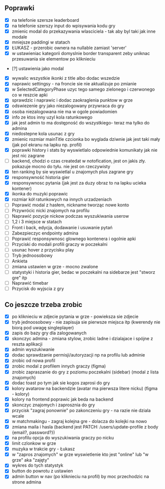 ## Poprawki

- [x] na telefonie szersze leaderboard
- [x] na telefonie szerszy input do wpisywania kodu gry
- [x] zmienic modal do przekazywania wlasciciela - tak aby byl taki jak inne modale
- [x] mniejsze paddingi w statach
- [x] ŁUKASZ - przerobic ownera na nullable zamiast 'server'
- [x] w ustawieniac kategorii domyslnie border transparent zeby uniknac przesuwania sie elementow po kliknieciu
- [?] ustawienia jako modal
- [x] wywalic wszystkie ikonki z title albo dodac wszedzie
- [x] naprawic settingsy - na froncie sie nie aktualizuje po zmianie
- [x] w SelectedCategoryPhase uzyc tego samego zielonego i czerwonego co w reszcie apki
- [x] sprawdzic i naprawic i dodac zaokraglenia punktow w grze
- [x] odswiezenie gry jako niezalogowany przywraca do gry
- [x] osoba niezalogowana nie ma w ogole powiadomien
- [x] info ze ktos inny uzyl kola ratunkowego
- [x] jak jest admin to ma dostępność do wszystkiego- teraz ma tylko do admina
- [x] niedostepne kola usunac z gry
- [x] zmienic rozmiar mainTitle czcionka bo wyglada dziwnie jak jest taki mały (jak pol ekranu na lapku np. profil)
- [x] poprawki history i stats by wyswietlalo odpowiednie komunikaty jak nie jest nic zagrane
- [ ] backend, chodzi o czas createdat w notofication, jest on jakis zły. pokazuje mocno do tyłu. nie jest on rzeczywisty
- [x] ten ranking by sie wyswietlal u znajomych plus zagrane gry
- [x] responsywność historia gier
- [x] responsywnosc pytania (jak jest za duzy obraz to na lapku ucieka kontener)
- [x] ikonka do muzyki poprawic
- [x] rozmiar kół ratunkowych na innych urzadzeniach
- [ ] Poprawić modal z hasłem, nickname tworząc nowe konto
- [ ] Przywrócic nicki znajomych na profilu
- [ ] Naprawić pozycje nickow podczas wyszukiwania userow
- [ ] 1,2 i 3 miejsce w statach
- [ ] Front i back, edycja, dodawanie i usuwanie pytań
- [ ] Zabezpieczyc endpointy admina
- [ ] Poprawić responsywnosc glownego kontenera i ogolnie apki
- [ ] Przyciski do modali profili graczy w poczekalni
- [ ] usunac hover z przycisku play
- [ ] Tryb jednoosobowy
- [ ] Ankieta
- [ ] zmiana ustawien w grze - mocno zwalone
- [ ] statystyki i historia gier, bedac w poczekalni na sidebarze jest "stworz gre" itp
- [ ] Naprawić timebar
- [ ] Przycisk do wyjscia z gry

## Co jeszcze trzeba zrobic

- [x] po kliknieciu w zdjecie pytania w grze - powieksza sie zdjecie
- [x] tryb jednoosobowy - nie zapisuja sie pierwsze miejsca itp (kwerendy nie biorą pod uwagę singleplayer)
- [x] zapis do bazy gry dla zalogowanych
- [x] skonczyc admina - zmiana stylow, zrobic ladne i dzialajace i spójne z reszta aplikacji
- [x] admin wyszukiwanie
- [x] dodac sprawdzanie permisji/autoryzacji np na profilu lub adminie
- [x] zrobic od nowa profil
- [x] zrobic modal z profilem innych graczy (figma)
- [x] zrobic zapraszanie do gry z poziomu poczekalni (sidebar) (modal z lista znajomych)
- [x] dodac toast po tym jak sie kogos zaprosi do gry
- [x] kolory avatarow na backendzie (avatar ma pierwsza litere nicku) (figma - kolory)
- [x] kolory na frontend poprawic jak beda na backend
- [x] skonczyc znajomych i zaprosznia do gry
- [x] przycisk "zagraj ponownie" po zakonczeniu gry - na razie nie dziala wcale
- [x] w matchmakingu - zagraj kolejna gre - dolacza do kolejki na nowo
- [x] zmiana maila i hasla (backend jest PATCH: /users/update-profile z body {email?, password?})
- [x] na profilu opcja do wyszukiwania graczy po nicku
- [x] limit czlonkow w grze
- [x] muzyka w trakcie gry - Łukasz
- [x] w "zapros znajomych" w grze wyswietlenie kto jest "online" lub "w grze" aka "zajęty"
- [x] wykres do tych statystyk
- [x] button do powrotu z ustawien
- [x] admin button w nav (po kliknieciu na profil) by moc przechodzic na strone admina
